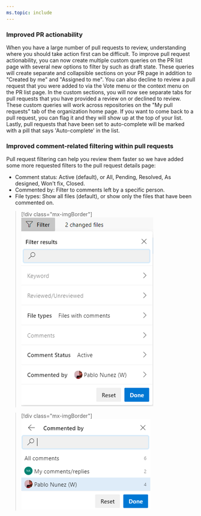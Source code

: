 ```yaml
---
ms.topic: include
---
```


### Improved PR actionability

When you have a large number of pull requests to review, understanding where you should take action first can be difficult. To improve pull request actionability, you can now create multiple custom queries on the PR list page with several new options to filter by such as draft state. These queries will create separate and collapsible sections on your PR page in addition to "Created by me" and "Assigned to me". You can also decline to review a pull request that you were added to via the Vote menu or the context menu on the PR list page. In the custom sections, you will now see separate tabs for pull requests that you have provided a review on or declined to review. These custom queries will work across repositories on the "My pull requests" tab of the organization home page. If you want to come back to a pull request, you can flag it and they will show up at the top of your list. Lastly, pull requests that have been set to auto-complete will be marked with a pill that says 'Auto-complete' in the list.

### Improved comment-related filtering within pull requests 

Pull request filtering can help you review them faster so we have added some more requested filters to the pull request details page: 

- Comment status: Active (default), or All, Pending, Resolved, As designed, Won't fix, Closed.
- Commented by: Filter to comments left by a specific person.
- File types: Show all files (default), or show only the files that have been commented on.

> [!div class="mx-imgBorder"]
> ![img](../../media/167_Repos_1_0.png)

> [!div class="mx-imgBorder"]
> ![img](../../media/167_Repos_1_1.png)
